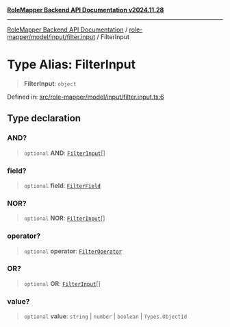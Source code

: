 [**RoleMapper Backend API Documentation v2024.11.28**](../../../../../README.md)

***

[RoleMapper Backend API Documentation](../../../../../modules.md) / [role-mapper/model/input/filter.input](../README.md) / FilterInput

# Type Alias: FilterInput

> **FilterInput**: `object`

Defined in: [src/role-mapper/model/input/filter.input.ts:6](https://github.com/FlowCraft-AG/RoleMapper/blob/3eb36c970c08048b7af3096cccc727e0fc5a22b5/backend/src/role-mapper/model/input/filter.input.ts#L6)

## Type declaration

### AND?

> `optional` **AND**: [`FilterInput`](FilterInput.md)[]

### field?

> `optional` **field**: [`FilterField`](../../../types/filter.type/type-aliases/FilterField.md)

### NOR?

> `optional` **NOR**: [`FilterInput`](FilterInput.md)[]

### operator?

> `optional` **operator**: [`FilterOperator`](../../../types/filter.type/type-aliases/FilterOperator.md)

### OR?

> `optional` **OR**: [`FilterInput`](FilterInput.md)[]

### value?

> `optional` **value**: `string` \| `number` \| `boolean` \| `Types.ObjectId`

